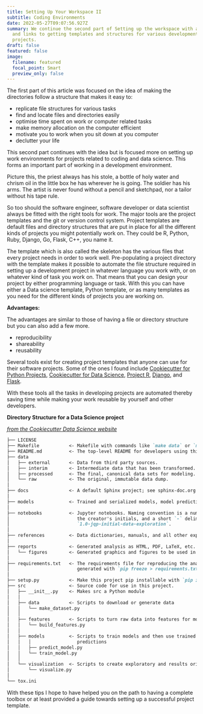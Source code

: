 ```yaml
---
title: Setting Up Your Workspace II
subtitle: Coding Environments
date: 2022-05-27T09:07:56.927Z
summary: We continue the second part of Setting up the workspace with a few tips
  and links to getting templates and structures for various development
  projects.
draft: false
featured: false
image:
  filename: featured
  focal_point: Smart
  preview_only: false
---
```

The first part of this article was focused on the idea of making the directories follow a structure that makes it easy to:

* replicate file structures for various tasks
* find and locate files and directories easily
* optimise time spent on work or computer related tasks
* make memory allocation on the computer efficient
* motivate you to work when you sit down at you computer
* declutter your life

This second part continues with the idea but is focused more on setting up work environments for projects related to coding and data science. This forms an important part of working in a development environment.

Picture this, the priest always has his stole, a bottle of holy water and chrism oil in the little box he has wherever he is going. The soldier has his arms. The artist is never found without a pencil and sketchpad, nor a tailor without his tape rule.

So too should the software engineer, software developer or data scientist always be fitted with the right tools for work. The major tools are the project templates and the git or version control system. Project templates are default files and directory structures that are put in place for all the different kinds of projects you might potentially work on. They could be R, Python, Ruby, Django, Go, Flask, C++, you name it.

The template which is also called the skeleton has the various files that every project needs in order to work well. Pre-populating a project directory with the template makes it possible to automate the file structure required in setting up a development project in whatever language you work with, or on whatever kind of task you work on. That means that you can design your project by either programming language or task. With this you can have either a Data science template, Python template, or as many templates as you need for the different kinds of projects you are working on.

**Advantages:**

The advantages are similar to those of having a file or directory structure but you can also add a few more.

* reproducibility
* shareability
* reusability

Several tools exist for creating project templates that anyone can use for their software projects. Some of the ones I found include [Cookiecutter for Python Projects](https://cookiecutter.readthedocs.io/en/latest/tutorial1.html#step-1-generate-a-python-package-project), [Cookiecutter for Data Science](https://drivendata.github.io/cookiecutter-data-science/), [Project R](http://projecttemplate.net/index.html), [Django](http://projecttemplate.net/index.html), and [Flask](https://flask.palletsprojects.com/en/2.1.x/tutorial/layout/).

With these tools all the tasks in developing projects are automated thereby saving time while making your work reusable by yourself and other developers.

**Directory Structure for a Data Science project**

*[from the Cookiecutter Data Science website](https://drivendata.github.io/cookiecutter-data-science/)*

```markdown
├── LICENSE
├── Makefile           <- Makefile with commands like `make data` or `make train`
├── README.md          <- The top-level README for developers using this project.
├── data
│   ├── external       <- Data from third party sources.
│   ├── interim        <- Intermediate data that has been transformed.
│   ├── processed      <- The final, canonical data sets for modeling.
│   └── raw            <- The original, immutable data dump.
│
├── docs               <- A default Sphinx project; see sphinx-doc.org for details
│
├── models             <- Trained and serialized models, model predictions, or model summaries
│
├── notebooks          <- Jupyter notebooks. Naming convention is a number (for ordering),
│                         the creator's initials, and a short `-` delimited description, e.g.
│                         `1.0-jqp-initial-data-exploration`.
│
├── references         <- Data dictionaries, manuals, and all other explanatory materials.
│
├── reports            <- Generated analysis as HTML, PDF, LaTeX, etc.
│   └── figures        <- Generated graphics and figures to be used in reporting
│
├── requirements.txt   <- The requirements file for reproducing the analysis environment, e.g.
│                         generated with `pip freeze > requirements.txt`
│
├── setup.py           <- Make this project pip installable with `pip install -e`
├── src                <- Source code for use in this project.
│   ├── __init__.py    <- Makes src a Python module
│   │
│   ├── data           <- Scripts to download or generate data
│   │   └── make_dataset.py
│   │
│   ├── features       <- Scripts to turn raw data into features for modeling
│   │   └── build_features.py
│   │
│   ├── models         <- Scripts to train models and then use trained models to make
│   │   │                 predictions
│   │   ├── predict_model.py
│   │   └── train_model.py
│   │
│   └── visualization  <- Scripts to create exploratory and results oriented visualizations
│       └── visualize.py
│
└── tox.ini 
```

With these tips I hope to have helped you on the path to having a complete toolbox or at least provided a guide towards setting up a successful project template.